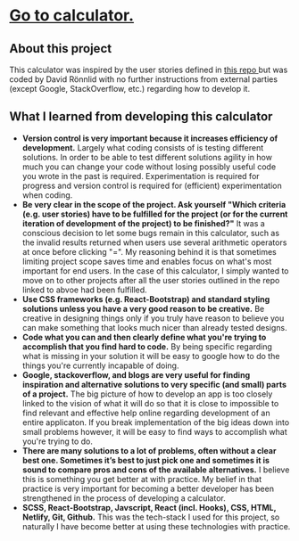 <h1><a href="https://davidronnlidcalculator.netlify.app/">Go to calculator.</a></h1>


<h2>About this project</h2>
<p>
        This calculator was inspired by the user stories defined in
        <a href="https://github.com/florinpop17/app-ideas/blob/master/Projects/1-Beginner/Calculator-App.md">
          this repo
        </a>
        but was coded by David Rönnlid with no further instructions from
        external parties (except Google, StackOverflow, etc.) regarding how to
        develop it.
      </p>

<h2>What I learned from developing this calculator</h2>
<ul><li><b>Version control is very important because it increases efficiency of development.</b> Largely what coding consists of is testing different solutions. In order to be able to test different solutions agility in how much you can change your code without losing possibly useful code you wrote in the past is required. Experimentation is required for progress and version control is required for (efficient) experimentation when coding.</li><li><b>Be very clear in the scope of the project. Ask yourself "Which criteria (e.g. user stories) have to be fulfilled for the project (or for the current iteration of development of the project) to be finished?"</b> It was a conscious decision to let some bugs remain in this calculator, such as the invalid results returned when users use several arithmetic operators at once before clicking "=". My reasoning behind it is that sometimes limiting project scope saves time and enables focus on what's most important for end users. In the case of this calculator, I simply wanted to move on to other projects after all the user stories outlined in the repo linked to abvoe had been fulfilled.</li><li><b>Use CSS frameworks (e.g. React-Bootstrap) and standard styling solutions unless you have a very good reason to be creative.</b> Be creative in designing things only if you truly have reason to believe you can make something that looks much nicer than already tested designs.</li><li><b>Code what you can and then clearly define what you're trying to accomplish that you find hard to code.</b> By being specific regarding what is missing in your solution it will be easy to google how to do the things you're currently incapable of doing.</li><li><b>Google, stackoverflow, and blogs are very useful for finding inspiration and alternative solutions to very specific (and small) parts of a project.</b> The big picture of how to develop an app is too closely linked to the vision of what it will do so that it is close to impossible to find relevant and effective help online regarding development of an entire applicaton. If you break implementation of the big ideas down into small problems however, it will be easy to find ways to accomplish what you're trying to do.</li><li><b>There are many solutions to a lot of problems, often without a clear best one. Sometimes it’s best to just pick one and sometimes it is sound to compare pros and cons of the available alternatives.</b> I believe this is something you get better at with practice. My belief in that practice is very important for becoming a better developer has been strengthened in the process of developing a calculator.</li><li><b>SCSS, React-Bootstrap, Javscript, React (incl. Hooks), CSS, HTML, Netlify, Git, Github.</b> This was the tech-stack I used for this project, so naturally I have become better at using these technologies with practice.</li></ul>
